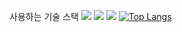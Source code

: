 
사용하는 기술 스택
<img src="https://img.shields.io/badge/JAVA-007396?style=flat&logo=java&logoColor=white">
<img src="https://img.shields.io/badge/TypeScript-3178C6?style=flat&logo=TypeScript&logoColor=white"/>
<img src="https://img.shields.io/badge/MySQL-4479A1?style=flat&logo=MySQL&logoColor=white">
[![Top Langs](https://github-readme-stats.vercel.app/api/top-langs/?username=kirito2056&layout=compact)](https://github.com/kirito2056/github-readme-stats)

